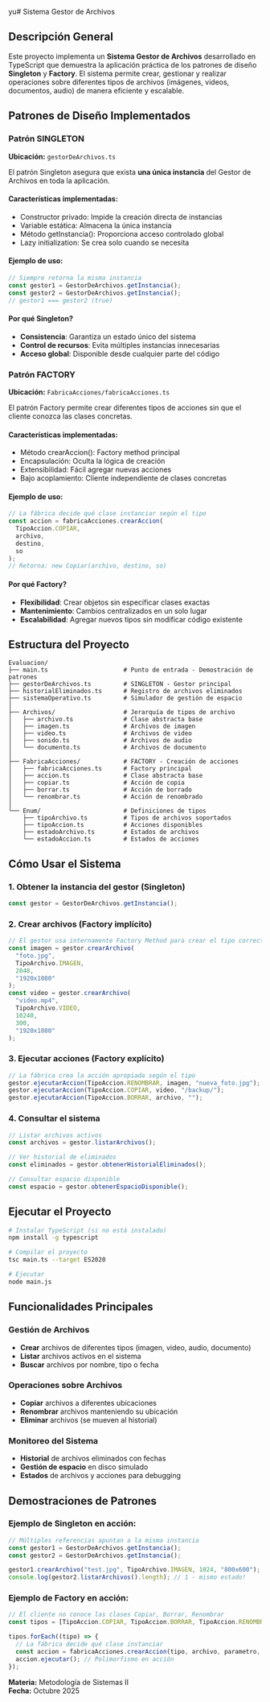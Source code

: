 yu# Sistema Gestor de Archivos

## Descripción General

Este proyecto implementa un **Sistema Gestor de Archivos** desarrollado en TypeScript que demuestra la aplicación práctica de los patrones de diseño **Singleton** y **Factory**. El sistema permite crear, gestionar y realizar operaciones sobre diferentes tipos de archivos (imágenes, videos, documentos, audio) de manera eficiente y escalable.

## Patrones de Diseño Implementados

### **Patrón SINGLETON**

**Ubicación:** `gestorDeArchivos.ts`

El patrón Singleton asegura que exista **una única instancia** del Gestor de Archivos en toda la aplicación.

#### Características implementadas:

- Constructor privado: Impide la creación directa de instancias
- Variable estática: Almacena la única instancia
- Método getInstancia(): Proporciona acceso controlado global
- Lazy initialization: Se crea solo cuando se necesita

#### Ejemplo de uso:

```typescript
// Siempre retorna la misma instancia
const gestor1 = GestorDeArchivos.getInstancia();
const gestor2 = GestorDeArchivos.getInstancia();
// gestor1 === gestor2 (true)
```

#### Por qué Singleton?

- **Consistencia**: Garantiza un estado único del sistema
- **Control de recursos**: Evita múltiples instancias innecesarias
- **Acceso global**: Disponible desde cualquier parte del código

### **Patrón FACTORY**

**Ubicación:** `FabricaAcciones/fabricaAcciones.ts`

El patrón Factory permite crear diferentes tipos de acciones sin que el cliente conozca las clases concretas.

#### Características implementadas:

- Método crearAccion(): Factory method principal
- Encapsulación: Oculta la lógica de creación
- Extensibilidad: Fácil agregar nuevas acciones
- Bajo acoplamiento: Cliente independiente de clases concretas

#### Ejemplo de uso:

```typescript
// La fábrica decide qué clase instanciar según el tipo
const accion = fabricaAcciones.crearAccion(
  TipoAccion.COPIAR,
  archivo,
  destino,
  so
);
// Retorna: new Copiar(archivo, destino, so)
```

#### Por qué Factory?

- **Flexibilidad**: Crear objetos sin especificar clases exactas
- **Mantenimiento**: Cambios centralizados en un solo lugar
- **Escalabilidad**: Agregar nuevos tipos sin modificar código existente

## Estructura del Proyecto

```
Evaluacion/
├── main.ts                     # Punto de entrada - Demostración de patrones
├── gestorDeArchivos.ts         # SINGLETON - Gestor principal
├── historialEliminados.ts      # Registro de archivos eliminados
├── sistemaOperativo.ts         # Simulador de gestión de espacio
│
├── Archivos/                   # Jerarquía de tipos de archivo
│   ├── archivo.ts              # Clase abstracta base
│   ├── imagen.ts               # Archivos de imagen
│   ├── video.ts                # Archivos de video
│   ├── sonido.ts               # Archivos de audio
│   └── documento.ts            # Archivos de documento
│
├── FabricaAcciones/            # FACTORY - Creación de acciones
│   ├── fabricaAcciones.ts      # Factory principal
│   ├── accion.ts               # Clase abstracta base
│   ├── copiar.ts               # Acción de copia
│   ├── borrar.ts               # Acción de borrado
│   └── renombrar.ts            # Acción de renombrado
│
└── Enum/                       # Definiciones de tipos
    ├── tipoArchivo.ts          # Tipos de archivos soportados
    ├── tipoAccion.ts           # Acciones disponibles
    ├── estadoArchivo.ts        # Estados de archivos
    └── estadoAccion.ts         # Estados de acciones
```

## Cómo Usar el Sistema

### 1. Obtener la instancia del gestor (Singleton)

```typescript
const gestor = GestorDeArchivos.getInstancia();
```

### 2. Crear archivos (Factory implícito)

```typescript
// El gestor usa internamente Factory Method para crear el tipo correcto
const imagen = gestor.crearArchivo(
  "foto.jpg",
  TipoArchivo.IMAGEN,
  2048,
  "1920x1080"
);
const video = gestor.crearArchivo(
  "video.mp4",
  TipoArchivo.VIDEO,
  10240,
  300,
  "1920x1080"
);
```

### 3. Ejecutar acciones (Factory explícito)

```typescript
// La fábrica crea la acción apropiada según el tipo
gestor.ejecutarAccion(TipoAccion.RENOMBRAR, imagen, "nueva_foto.jpg");
gestor.ejecutarAccion(TipoAccion.COPIAR, video, "/backup/");
gestor.ejecutarAccion(TipoAccion.BORRAR, archivo, "");
```

### 4. Consultar el sistema

```typescript
// Listar archivos activos
const archivos = gestor.listarArchivos();

// Ver historial de eliminados
const eliminados = gestor.obtenerHistorialEliminados();

// Consultar espacio disponible
const espacio = gestor.obtenerEspacioDisponible();
```

## Ejecutar el Proyecto

```bash
# Instalar TypeScript (si no está instalado)
npm install -g typescript

# Compilar el proyecto
tsc main.ts --target ES2020

# Ejecutar
node main.js
```

## Funcionalidades Principales

### Gestión de Archivos

- **Crear** archivos de diferentes tipos (imagen, video, audio, documento)
- **Listar** archivos activos en el sistema
- **Buscar** archivos por nombre, tipo o fecha

### Operaciones sobre Archivos

- **Copiar** archivos a diferentes ubicaciones
- **Renombrar** archivos manteniendo su ubicación
- **Eliminar** archivos (se mueven al historial)

### Monitoreo del Sistema

- **Historial** de archivos eliminados con fechas
- **Gestión de espacio** en disco simulado
- **Estados** de archivos y acciones para debugging

## Demostraciones de Patrones

### Ejemplo de Singleton en acción:

```typescript
// Múltiples referencias apuntan a la misma instancia
const gestor1 = GestorDeArchivos.getInstancia();
const gestor2 = GestorDeArchivos.getInstancia();

gestor1.crearArchivo("test.jpg", TipoArchivo.IMAGEN, 1024, "800x600");
console.log(gestor2.listarArchivos().length); // 1 - mismo estado!
```

### Ejemplo de Factory en acción:

```typescript
// El cliente no conoce las clases Copiar, Borrar, Renombrar
const tipos = [TipoAccion.COPIAR, TipoAccion.BORRAR, TipoAccion.RENOMBRAR];

tipos.forEach((tipo) => {
  // La fábrica decide qué clase instanciar
  const accion = fabricaAcciones.crearAccion(tipo, archivo, parametro, so);
  accion.ejecutar(); // Polimorfismo en acción
});
``` 
**Materia:** Metodología de Sistemas II  
**Fecha:** Octubre 2025
